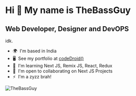 # Hi 👋 My name is TheBassGuy

## Web Developer, Designer and DevOPS

idk.

- 🌍  I'm based in India
- 🖥️  See my portfolio at [codeDroid()](http://codedroid.tech/)
- 🧠  I'm learning Next JS, Remix JS, React, Redux
- 🤝  I'm open to collaborating on Next JS Projects
- ⚡  I'm a zyzz brah!

![TheBassGuy](https://user-images.githubusercontent.com/83549476/215334565-1e715dc5-9d45-48b3-b64d-6fb852dbc23d.gif)
